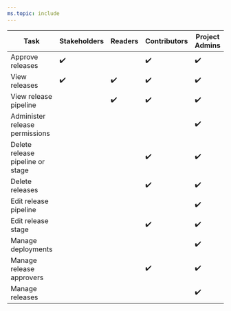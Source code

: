 ```yaml
---
ms.topic: include
---
```


<!--- Updated to support Azure DevOps Services + Azure DevOps Server 2019 Pipelines Release only 

Administer release permissions
Create releases
Delete release pipeline
Delete release stage
Delete releases
Edit release pipeline
Edit release stage
Manage deployments
Manage release approvers
Manage releases
View release pipeline
View releases

-->


| Task                    | Stakeholders | Readers | Contributors | Project Admins | Release Admins |
|-------------------------|---------------|----------|---------------|-------------|----------------|
| Approve releases                 | ✔️          |         | ✔️           | ✔️            | ✔️ |
| View releases                    | ✔️          | ✔️      | ✔️          | ✔️             | ✔️ |
| View release pipeline            |              | ✔️     | ✔️           | ✔️            | ✔️ |
| Administer release permissions   |              |         |              | ✔️            | ✔️ |
| Delete release pipeline or stage |              |         | ✔️          | ✔️             | ✔️ |
| Delete releases                  |              |         | ✔️          | ✔️             | ✔️ |
| Edit release pipeline            |              |         |              | ✔️            | ✔️ |
| Edit release stage               |              |         | ✔️          | ✔️             | ✔️ |
| Manage deployments               |              |         |              | ✔️            | ✔️ |
| Manage release approvers         |              |         | ✔️          | ✔️             | ✔️ |
| Manage releases                  |              |         |              | ✔️            | ✔️ |




























 